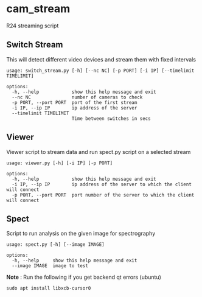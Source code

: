 # cam_stream
R24 streaming script 

## Switch Stream
This will detect different video devices and stream them with fixed intervals
```
usage: switch_stream.py [-h] [--nc NC] [-p PORT] [-i IP] [--timelimit TIMELIMIT]

options:
  -h, --help            show this help message and exit
  --nc NC               number of cameras to check
  -p PORT, --port PORT  port of the first stream
  -i IP, --ip IP        ip address of the server
  --timelimit TIMELIMIT
                        Time between switches in secs

```
## Viewer
Viewer script to stream data and run spect.py script on a selected stream
```
usage: viewer.py [-h] [-i IP] [-p PORT]

options:
  -h, --help            show this help message and exit
  -i IP, --ip IP        ip address of the server to which the client will connect
  -p PORT, --port PORT  port number of the server to which the client will connect
```

## Spect
Script to run analysis on the given image for spectrography
```
usage: spect.py [-h] [--image IMAGE]

options:
  -h, --help     show this help message and exit
  --image IMAGE  image to test
```

**Note** : Run the following if you get backend qt errors (ubuntu)
```
sudo apt install libxcb-cursor0
```
